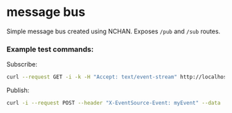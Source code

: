 # message bus

Simple message bus created using NCHAN.
Exposes `/pub` and `/sub` routes.

### Example test commands:

Subscribe:

```sh
curl --request GET -i -k -H "Accept: text/event-stream" http://localhost:8080/sub
```

Publish:
```sh
curl -i --request POST --header "X-EventSource-Event: myEvent" --data '{"message": "some message"}' http://localhost:8080/pub
```
